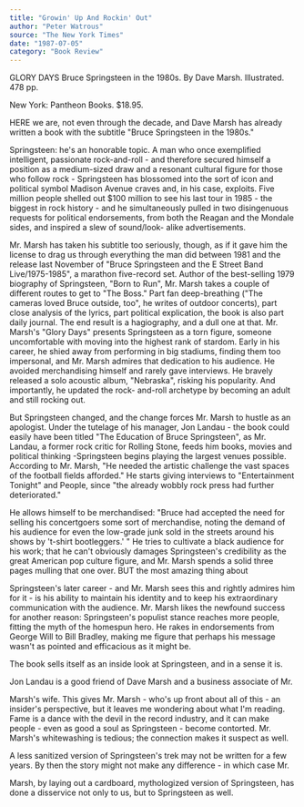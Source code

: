 ```yaml
---
title: "Growin' Up And Rockin' Out"
author: "Peter Watrous"
source: "The New York Times"
date: "1987-07-05"
category: "Book Review"
---
```


GLORY DAYS Bruce Springsteen in the 1980s. By Dave Marsh. Illustrated. 478 pp.

New York: Pantheon Books. $18.95.

HERE we are, not even through the decade, and Dave Marsh has already written a book with the subtitle "Bruce Springsteen in the 1980s."

Springsteen: he's an honorable topic. A man who once exemplified intelligent, passionate rock-and-roll - and therefore secured himself a position as a medium-sized draw and a resonant cultural figure for those who follow rock - Springsteen has blossomed into the sort of icon and political symbol Madison Avenue craves and, in his case, exploits. Five million people shelled out $100 million to see his last tour in 1985 - the biggest in rock history - and he simultaneously pulled in two disingenuous requests for political endorsements, from both the Reagan and the Mondale sides, and inspired a slew of sound/look- alike advertisements.

Mr. Marsh has taken his subtitle too seriously, though, as if it gave him the license to drag us through everything the man did between 1981 and the release last November of "Bruce Springsteen and the E Street Band Live/1975-1985", a marathon five-record set. Author of the best-selling 1979 biography of Springsteen, "Born to Run", Mr. Marsh takes a couple of different routes to get to "The Boss." Part fan deep-breathing ("The cameras loved Bruce outside, too", he writes of outdoor concerts), part close analysis of the lyrics, part political explication, the book is also part daily journal. The end result is a hagiography, and a dull one at that. Mr. Marsh's "Glory Days" presents Springsteen as a torn figure, someone uncomfortable with moving into the highest rank of stardom. Early in his career, he shied away from performing in big stadiums, finding them too impersonal, and Mr. Marsh admires that dedication to his audience. He avoided merchandising himself and rarely gave interviews. He bravely released a solo acoustic album, "Nebraska", risking his popularity. And importantly, he updated the rock- and-roll archetype by becoming an adult and still rocking out.

But Springsteen changed, and the change forces Mr. Marsh to hustle as an apologist. Under the tutelage of his manager, Jon Landau - the book could easily have been titled "The Education of Bruce Springsteen", as Mr. Landau, a former rock critic for Rolling Stone, feeds him books, movies and political thinking -Springsteen begins playing the largest venues possible. According to Mr. Marsh, "He needed the artistic challenge the vast spaces of the football fields afforded." He starts giving interviews to "Entertainment Tonight" and People, since "the already wobbly rock press had further deteriorated."

He allows himself to be merchandised: "Bruce had accepted the need for selling his concertgoers some sort of merchandise, noting the demand of his audience for even the low-grade junk sold in the streets around his shows by 't-shirt bootleggers.' " He tries to cultivate a black audience for his work; that he can't obviously damages Springsteen's credibility as the great American pop culture figure, and Mr. Marsh spends a solid three pages mulling that one over. BUT the most amazing thing about

Springsteen's later career - and Mr. Marsh sees this and rightly admires him for it - is his ability to maintain his identity and to keep his extraordinary communication with the audience. Mr. Marsh likes the newfound success for another reason: Springsteen's populist stance reaches more people, fitting the myth of the homespun hero. He rakes in endorsements from George Will to Bill Bradley, making me figure that perhaps his message wasn't as pointed and efficacious as it might be.

The book sells itself as an inside look at Springsteen, and in a sense it is.

Jon Landau is a good friend of Dave Marsh and a business associate of Mr.

Marsh's wife. This gives Mr. Marsh - who's up front about all of this - an insider's perspective, but it leaves me wondering about what I'm reading. Fame is a dance with the devil in the record industry, and it can make people - even as good a soul as Springsteen - become contorted. Mr. Marsh's whitewashing is tedious; the connection makes it suspect as well.

A less sanitized version of Springsteen's trek may not be written for a few years. By then the story might not make any difference - in which case Mr.

Marsh, by laying out a cardboard, mythologized version of Springsteen, has done a disservice not only to us, but to Springsteen as well.

